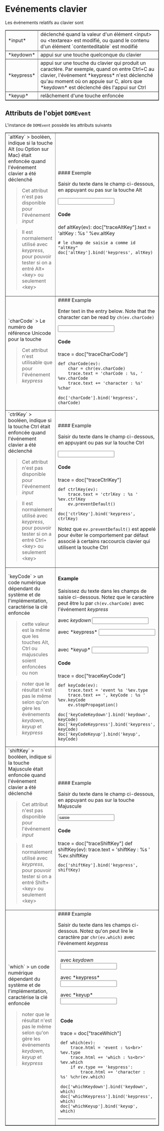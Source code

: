 Evénements clavier
==================

<script type="text/python">
from browser import doc, alert
</script>

Les événements relatifs au clavier sont

<table cellpadding=3 border=1>
<tr>
<td>*input*</td>
<td>déclenché quand la valeur d'un élément &lt;input&gt; ou &lt;textarea&gt; est modifié, ou quand le contenu d'un élément `contenteditable` est modifié
</td>
</tr>

<tr>
<td>*keydown*</td><td>appui sur une touche quelconque du clavier</td>
</tr>

<tr><td>*keypress*</td><td>appui sur une touche du clavier qui produit un caractère. Par exemple, quand on entre Ctrl+C au clavier, l'événement *keypress* n'est déclenché qu'au moment où on appuie sur C, alors que *keydown* est déclenché dès l'appui sur Ctrl</td></tr>

<tr><td>*keyup*</td><td>relâchement d'une touche enfoncée</td></tr>

</table>

Attributs de l'objet `DOMEvent`
-------------------------------

L'instance de `DOMEvent` possède les attributs suivants

<table border=1 cellpadding=5>

<tr>
<td>
`altKey`
> booléen, indique si la touche Alt (ou Option sur Mac) était enfoncée quand l'événement clavier a été déclenché

> Cet attribut n'est pas disponible pour l'événement *input*

> Il est normalement utilisé avec *keypress*, pour pouvoir tester si on a entré Alt+&lt;key&gt; ou seulement &lt;key&gt;
</td>
<td>
#### Exemple

Saisir du texte dans le champ ci-dessous, en appuyant ou pas sur la touche Alt

<p><input id="altKey"></input>&nbsp;<span id="traceAltKey">&nbsp;</span>

#### Code

<div id="codeAltKey">
    def altKey(ev):
        doc["traceAltKey"].text = 'altKey : %s ' %ev.altKey
        
    # le champ de saisie a comme id "altKey"
    doc['altKey'].bind('keypress', altKey)
</div>
</td>
</tr>

<td>
`charCode`
> Le numéro de référence Unicode pour la touche

> Cet attribut n'est utilisable que pour l'événement *keypress*

</td>
<td>
#### Example

Enter text in the entry below. Note that the character can be read by `ch(ev.charCode)`

<input id="charCode"></input>
&nbsp;<span id="traceCharCode">&nbsp;</span>

#### Code

<div id="codeCharCode">
    trace = doc["traceCharCode"]
    
    def charCode(ev):
        char = chr(ev.charCode)
        trace.text = 'charCode : %s, ' %ev.charCode
        trace.text += 'character : %s' %char
    
    doc['charCode'].bind('keypress', charCode)
</div>
</td>

<tr>
<td>
`ctrlKey`
> booléen, indique si la touche Ctrl était enfoncée quand l'événement clavier a été déclenché

> Cet attribut n'est pas disponible pour l'événement *input*

> Il est normalement utilisé avec *keypress*, pour pouvoir tester si on a entré Ctrl+&lt;key&gt; ou seulement &lt;key&gt;
</td>
<td>
#### Example

Saisir du texte dans le champ ci-dessous, en appuyant ou pas sur la touche Ctrl

<input id="ctrlKey"></input>
&nbsp;<span id="traceCtrlKey">&nbsp;</span>

#### Code

<div id="codeCtrlKey">
    trace = doc["traceCtrlKey"]
    
    def ctrlKey(ev):
        trace.text = 'ctrlKey : %s ' %ev.ctrlKey
        ev.preventDefault()
    
    doc['ctrlKey'].bind('keypress', ctrlKey)
</div>

Notez que `ev.preventDefault()` est appelé pour éviter le comportement par défaut associé à certains raccourcis clavier qui utilisent la touche Ctrl

</td>
</tr>

<tr>
<td>
`keyCode`
> un code numérique dépendant du système et de l'implémentation, caractérise la clé enfoncée

> cette valeur est la même que les touches Alt, Ctrl ou majuscules soient enfoncées ou non

> noter que le résultat n'est pas le même selon qu'on gère les événements *keydown*, *keyup* et *keypress*
</td>
<td>

#### Example

Saisissez du texte dans les champs de saisie ci-dessous. Notez que le caractère peut être lu par `ch(ev.charCode)` avec l'événement *keypress*

avec *keydown* <input id="keyCodeKeydown"></input>

<p>avec *keypress* <input id="keyCodeKeypress"></input>
&nbsp<span id="traceKeyCode">&nbsp;</span>

<p>avec *keyup* <input id="keyCodeKeyup"></input>

#### Code

<div id="codeKeyCode">
    trace = doc["traceKeyCode"]
    
    def keyCode(ev):
        trace.text = 'event %s '%ev.type
        trace.text += ', keyCode : %s ' %ev.keyCode
        ev.stopPropagation()
    
    doc['keyCodeKeydown'].bind('keydown', keyCode)
    doc['keyCodeKeypress'].bind('keypress', keyCode)
    doc['keyCodeKeyup'].bind('keyup', keyCode)
</div>

</td>
</tr>

<tr>
<td>
`shiftKey`
> booléen, indique si la touche Majuscule était enfoncée quand l'événement clavier a été déclenché

> Cet attribut n'est pas disponible pour l'événement *input*

> Il est normalement utilisé avec *keypress*, pour pouvoir tester si on a entré Shift+&lt;key&gt; ou seulement &lt;key&gt;
</td>
<td>
#### Example

Saisir du texte dans le champ ci-dessous, en appuyant ou pas sur la touche Majuscule

<input id="shiftKey" value="saisie"></input>
&nbsp;<span id="traceShiftKey">&nbsp;</span>

#### Code

<div id="codeShiftKey">
    trace = doc["traceShiftKey"]
    def shiftKey(ev):
        trace.text = 'shiftKey : %s ' %ev.shiftKey

    doc['shiftKey'].bind('keypress', shiftKey)
</div>

</td>
</tr>

<tr>
<td>
`which`
> un code numérique dépendant du système et de l'implémentation, caractérise la clé enfoncée

> noter que le résultat n'est pas le même selon qu'on gère les événements *keydown*, *keyup* et *keypress*
</td>
<td>
#### Example

Saisir du texte dans les champs ci-dessous. Notez qu'on peut lire le caractère par `chr(ev.which)` avec l'événement *keypress*

<table>
<tr>
<td>

avec *keydown* <input id="whichKeydown"></input>

<p>avec *keypress* <input id="whichKeypress"></input>

<p>avec *keyup* <input id="whichKeyup"></input>

</td>
<td>
<div id="traceWhich">&nbsp;</div>
</td>
</tr>
<tr>
<td colspan=2>

#### Code

 <div id="codeWhich">
    trace = doc["traceWhich"]

    def which(ev):
        trace.html = 'event : %s<br>' %ev.type
        trace.html += 'which : %s<br>' %ev.which
        if ev.type == 'keypress':
            trace.html += 'character : %s' %chr(ev.which)

    doc['whichKeydown'].bind('keydown', which)
    doc['whichKeypress'].bind('keypress', which)
    doc['whichKeyup'].bind('keyup', which)
 </div>
 </td>
 </tr>
 </table>

</td>
</tr>


</table>

<script type="text/python">
for _id in ["AltKey", "CharCode", "CtrlKey", "KeyCode", "ShiftKey", "Which"]:
    elt_id = "code%s" %_id
    print(doc[elt_id].text)
    exec(doc[elt_id].text)
</script>

